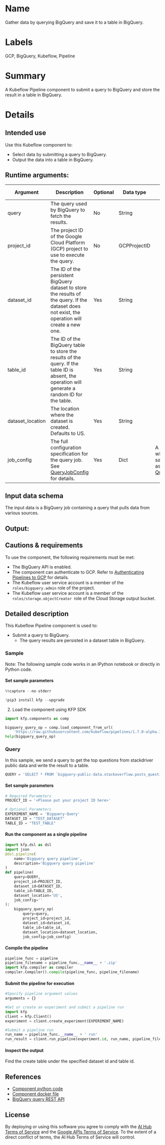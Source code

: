 
# Name

Gather data by querying BigQuery and save it to a table in BigQuery. 


# Labels

GCP, BigQuery, Kubeflow, Pipeline


# Summary

A Kubeflow Pipeline component to submit a query to BigQuery and store the result in a table in BigQuery.


# Details


## Intended use

Use this Kubeflow component to:
*   Select data by submitting a query to BigQuery.
*   Output the data into a table in BigQuery.


## Runtime arguments:


| Argument | Description | Optional | Data type | Accepted values | Default |
|----------|-------------|----------|-----------|-----------------|---------|
| query | The query used by BigQuery to fetch the results. | No | String |  |  |
| project_id | The project ID of the Google Cloud Platform (GCP) project to use to execute the query. | No | GCPProjectID |  |  |
| dataset_id | The ID of the persistent BigQuery dataset to store the results of the query. If the dataset does not exist, the operation will create a new one. | Yes | String |  | None |
| table_id | The ID of the BigQuery table to store the results of the query. If the table ID is absent, the operation will generate a random ID for the table. | Yes | String |  | None |
| dataset_location | The location where the dataset is created. Defaults to US. | Yes | String |  | US |
| job_config | The full configuration specification for the query job. See [QueryJobConfig](https://googleapis.github.io/google-cloud-python/latest/bigquery/generated/google.cloud.bigquery.job.QueryJobConfig.html#google.cloud.bigquery.job.QueryJobConfig) for details. | Yes | Dict | A JSONobject which has the same structure as [QueryJobConfig](https://googleapis.github.io/google-cloud-python/latest/bigquery/generated/google.cloud.bigquery.job.QueryJobConfig.html#google.cloud.bigquery.job.QueryJobConfig) | None |
## Input data schema

The input data is a BigQuery job containing a query that pulls data from various sources. 


## Output:


## Cautions & requirements

To use the component, the following requirements must be met:

*   The BigQuery API is enabled.
*   The component can authenticate to GCP. Refer to [Authenticating Pipelines to GCP](https://www.kubeflow.org/docs/gke/authentication-pipelines/) for details.
*   The Kubeflow user service account is a member of the `roles/bigquery.admin` role of the project.
*   The Kubeflow user service account is a member of the `roles/storage.objectCreator `role of the Cloud Storage output bucket.

## Detailed description
This Kubeflow Pipeline component is used to:
*   Submit a query to BigQuery.
    *   The query results are persisted in a dataset table in BigQuery.

### Sample

Note: The following sample code works in an IPython notebook or directly in Python code.

#### Set sample parameters


```python
%%capture --no-stderr

!pip3 install kfp --upgrade
```

2. Load the component using KFP SDK


```python
import kfp.components as comp

bigquery_query_op = comp.load_component_from_url(
    'https://raw.githubusercontent.com/kubeflow/pipelines/1.7.0-alpha.1/components/gcp/bigquery/query/to_table/component.yaml')
help(bigquery_query_op)
```

### Query

In this sample, we send a query to get the top questions from stackdriver public data and write the result to a table.


```python
QUERY = 'SELECT * FROM `bigquery-public-data.stackoverflow.posts_questions` LIMIT 10'
```

#### Set sample parameters


```python
# Required Parameters
PROJECT_ID = '<Please put your project ID here>'
```


```python
# Optional Parameters
EXPERIMENT_NAME = 'Bigquery-Query'
DATASET_ID = "TEST_DATASET"
TABLE_ID = "TEST_TABLE"
```

#### Run the component as a single pipeline


```python
import kfp.dsl as dsl
import json
@dsl.pipeline(
    name='Bigquery query pipeline',
    description='Bigquery query pipeline'
)
def pipeline(
    query=QUERY, 
    project_id=PROJECT_ID, 
    dataset_id=DATASET_ID, 
    table_id=TABLE_ID, 
    dataset_location='US', 
    job_config=''
):
    bigquery_query_op(
        query=query, 
        project_id=project_id, 
        dataset_id=dataset_id, 
        table_id=table_id,  
        dataset_location=dataset_location, 
        job_config=job_config)
```

#### Compile the pipeline


```python
pipeline_func = pipeline
pipeline_filename = pipeline_func.__name__ + '.zip'
import kfp.compiler as compiler
compiler.Compiler().compile(pipeline_func, pipeline_filename)
```

#### Submit the pipeline for execution


```python
#Specify pipeline argument values
arguments = {}

#Get or create an experiment and submit a pipeline run
import kfp
client = kfp.Client()
experiment = client.create_experiment(EXPERIMENT_NAME)

#Submit a pipeline run
run_name = pipeline_func.__name__ + ' run'
run_result = client.run_pipeline(experiment.id, run_name, pipeline_filename, arguments)
```

#### Inspect the output

Find the create table under the specified dataset id and table id.

## References
* [Component python code](https://github.com/kubeflow/pipelines/blob/master/components/gcp/container/component_sdk/python/kfp_component/google/bigquery/_query.py)
* [Component docker file](https://github.com/kubeflow/pipelines/blob/master/components/gcp/container/Dockerfile)
* [BigQuery query REST API](https://cloud.google.com/bigquery/docs/reference/rest/v2/jobs/query)

## License
By deploying or using this software you agree to comply with the [AI Hub Terms of Service](https://aihub.cloud.google.com/u/0/aihub-tos) and the [Google APIs Terms of Service](https://developers.google.com/terms/). To the extent of a direct conflict of terms, the AI Hub Terms of Service will control.